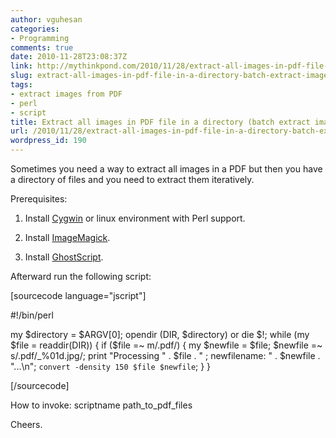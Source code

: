 ```yaml
---
author: vguhesan
categories:
- Programming
comments: true
date: 2010-11-28T23:08:37Z
link: http://mythinkpond.com/2010/11/28/extract-all-images-in-pdf-file-in-a-directory-batch-extract-images/
slug: extract-all-images-in-pdf-file-in-a-directory-batch-extract-images
tags:
- extract images from PDF
- perl
- script
title: Extract all images in PDF file in a directory (batch extract images)
url: /2010/11/28/extract-all-images-in-pdf-file-in-a-directory-batch-extract-images/
wordpress_id: 190
---
```


Sometimes you need a way to extract all images in a PDF but then you have a directory of files and you need to extract them iteratively.

Prerequisites:

1. Install [Cygwin](http://www.cygwin.com/) or linux environment with Perl support.

2. Install [ImageMagick](http://www.imagemagick.org/script/index.php).

3. Install [GhostScript](http://pages.cs.wisc.edu/~ghost/).

Afterward run the following script:

[sourcecode language="jscript"]

#!/bin/perl

my $directory = $ARGV[0];
opendir (DIR, $directory) or die $!;
while (my $file = readdir(DIR))
{
if ($file =~ m/\.pdf/)
{
my $newfile = $file;
$newfile =~ s/\.pdf/_%01d\.jpg/;
print "Processing " . $file . " ; newfilename: " . $newfile . "...\n";
`convert -density 150 $file $newfile`;
}
}

[/sourcecode]

How to invoke:
scriptname path_to_pdf_files

Cheers.
